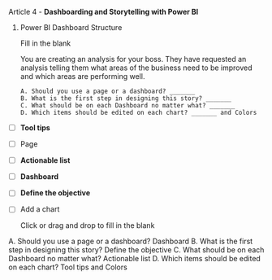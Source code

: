 Article 4 - **Dashboarding and Storytelling with Power BI**

1.	Power BI Dashboard Structure

    Fill in the blank

    You are creating an analysis for your boss. They have requested an analysis telling them what areas of the business need to be improved and which areas are performing well.

        A. Should you use a page or a dashboard? _______
        B. What is the first step in designing this story? _______
        C. What should be on each Dashboard no matter what? _______
        D. Which items should be edited on each chart? _______ and Colors

-   [ ] **Tool tips**
-   [ ] Page
-   [ ] **Actionable list**
-   [ ] **Dashboard**
-   [ ] **Define the objective**
-   [ ] Add a chart

    Click or drag and drop to fill in the blank

A. Should you use a page or a dashboard? Dashboard
B. What is the first step in designing this story? Define the objective
C. What should be on each Dashboard no matter what? Actionable list
D. Which items should be edited on each chart? Tool tips and Colors

